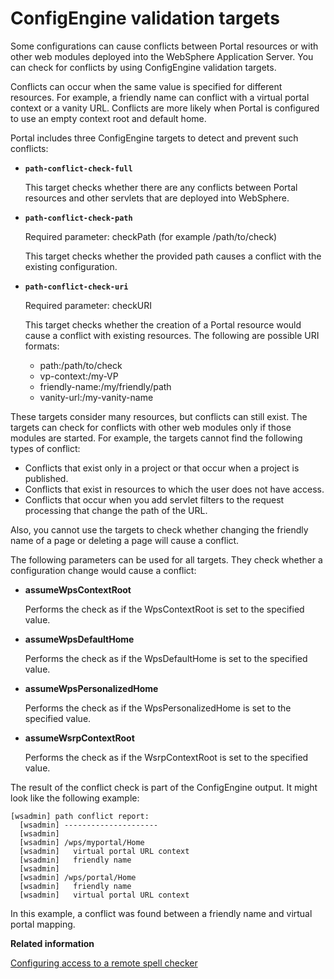 # ConfigEngine validation targets

Some configurations can cause conflicts between Portal resources or with other web modules deployed into the WebSphere Application Server. You can check for conflicts by using ConfigEngine validation targets.

Conflicts can occur when the same value is specified for different resources. For example, a friendly name can conflict with a virtual portal context or a vanity URL. Conflicts are more likely when Portal is configured to use an empty context root and default home.

Portal includes three ConfigEngine targets to detect and prevent such conflicts:

-   **`path-conflict-check-full`**

    This target checks whether there are any conflicts between Portal resources and other servlets that are deployed into WebSphere.

-   **`path-conflict-check-path`**

    Required parameter: checkPath \(for example /path/to/check\)

    This target checks whether the provided path causes a conflict with the existing configuration.

-   **`path-conflict-check-uri`**

    Required parameter: checkURI

    This target checks whether the creation of a Portal resource would cause a conflict with existing resources. The following are possible URI formats:

    -   path:/path/to/check
    -   vp-context:/my-VP
    -   friendly-name:/my/friendly/path
    -   vanity-url:/my-vanity-name

These targets consider many resources, but conflicts can still exist. The targets can check for conflicts with other web modules only if those modules are started. For example, the targets cannot find the following types of conflict:

-   Conflicts that exist only in a project or that occur when a project is published.
-   Conflicts that exist in resources to which the user does not have access.
-   Conflicts that occur when you add servlet filters to the request processing that change the path of the URL.

Also, you cannot use the targets to check whether changing the friendly name of a page or deleting a page will cause a conflict.

The following parameters can be used for all targets. They check whether a configuration change would cause a conflict:

-   **assumeWpsContextRoot**

    Performs the check as if the WpsContextRoot is set to the specified value.

-   **assumeWpsDefaultHome**

    Performs the check as if the WpsDefaultHome is set to the specified value.

-   **assumeWpsPersonalizedHome**

    Performs the check as if the WpsPersonalizedHome is set to the specified value.

-   **assumeWsrpContextRoot**

    Performs the check as if the WsrpContextRoot is set to the specified value.


The result of the conflict check is part of the ConfigEngine output. It might look like the following example:

```
[wsadmin] path conflict report:
  [wsadmin] ---------------------
  [wsadmin]
  [wsadmin] /wps/myportal/Home
  [wsadmin]   virtual portal URL context
  [wsadmin]   friendly name
  [wsadmin]
  [wsadmin] /wps/portal/Home
  [wsadmin]   friendly name
  [wsadmin]   virtual portal URL context
```

In this example, a conflict was found between a friendly name and virtual portal mapping.


**Related information**  


[Configuring access to a remote spell checker](../config/doc_pdm_remotespchk.md)

